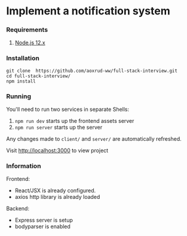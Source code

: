 # Implement a notification system

### Requirements

1. [Node.js 12.x](https://nodejs.org/en/download/)

### Installation

```
git clone  https://github.com/aoxrud-ww/full-stack-interview.git
cd full-stack-interview/
npm install
```

### Running

You'll need to run two services in separate Shells:
1) `npm run dev` starts up the frontend assets server
2) `npm run server` starts up the server

Any changes made to `client/` and `server/` are automatically refreshed.

Visit [http://localhost:3000](http://localhost:3000) to view project


### Information

Frontend:
- React/JSX is already configured.
- axios http library is already loaded

Backend:
- Express server is setup
- bodyparser is enabled
